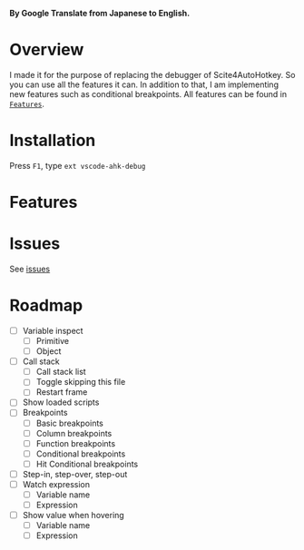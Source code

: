 **By Google Translate from Japanese to English.**

# Overview
I made it for the purpose of replacing the debugger of Scite4AutoHotkey.
So you can use all the features it can.
In addition to that, I am implementing new features such as conditional breakpoints.
All features can be found in [`Features`](#features).

# Installation
Press `F1`, type `ext vscode-ahk-debug`

# Features

# Issues
See [issues](https://github.com/zero-plusplus/vscode-ahk-debug/issues)

# Roadmap
- [ ] Variable inspect
    - [ ] Primitive
    - [ ] Object
- [ ] Call stack
    - [ ] Call stack list
    - [ ] Toggle skipping this file
    - [ ] Restart frame
- [ ] Show loaded scripts
- [ ] Breakpoints
    - [ ] Basic breakpoints
    - [ ] Column breakpoints
    - [ ] Function breakpoints
    - [ ] Conditional breakpoints
    - [ ] Hit Conditional breakpoints
- [ ] Step-in, step-over, step-out
- [ ] Watch expression
    - [ ] Variable name
    - [ ] Expression
- [ ] Show value when hovering
    - [ ] Variable name
    - [ ] Expression